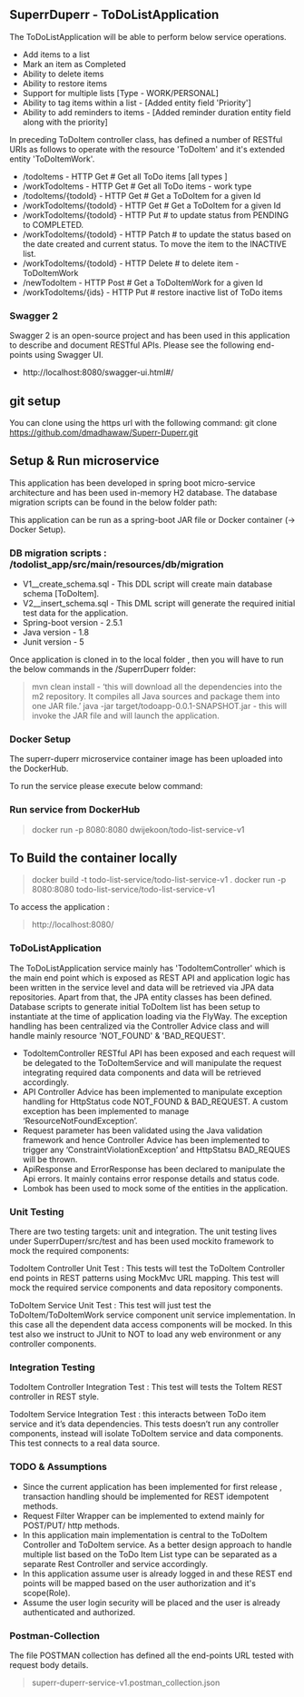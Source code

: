## SuperrDuperr - ToDoListApplication

The ToDoListApplication will be able to perform below service operations.

- Add items to a list
- Mark an item as Completed
- Ability to delete items
- Ability to restore items
- Support for multiple lists [Type - WORK/PERSONAL]
- Ability to tag items within a list - [Added entity field 'Priority']
- Ability to add reminders to items - [Added reminder duration entity field along with the priority]

In preceding ToDoItem controller class, has defined a number of RESTful URIs as follows to operate with the resource 'ToDoItem' and it's extended entity 'ToDoItemWork'.

- /todoItems 				- HTTP Get # Get all ToDo items [all types ]
- /workTodoItems 			- HTTP Get # Get all ToDo items - work type
- /todoItems/{todoId} 		- HTTP Get # Get a ToDoItem for a given Id
- /workTodoItems/{todoId} 	- HTTP Get # Get a ToDoItem for a given Id
- /workTodoItems/{todoId} 	- HTTP Put # to update status from PENDING to COMPLETED.
- /workTodoItems/{todoId} 	- HTTP Patch # to update the status based on the date created and current status. To move the item to the INACTIVE list.
- /workTodoItems/{todoId} 	- HTTP Delete # to delete item - ToDoItemWork
- /newTodoItem 				- HTTP Post # Get a ToDoItemWork for a given Id
- /workTodoItems/{ids} 		- HTTP Put # restore inactive list of ToDo items

### Swagger 2

Swagger 2 is an open-source project and has been used in this application to describe and document RESTful APIs.
Please see the following end-points using Swagger UI.

- http://localhost:8080/swagger-ui.html#/

## git setup

You can clone using the https url with the following command:
    git clone https://github.com/dmadhawaw/Superr-Duperr.git
    
## Setup & Run microservice

This application has been developed  in spring boot micro-service architecture and has been used in-memory H2 database. The database migration scripts can be found in the below folder path:

This application can be run  as a spring-boot JAR file or Docker container (-> Docker Setup).

### DB migration scripts : /todolist_app/src/main/resources/db/migration

- V1__create_schema.sql - This DDL script will create main database schema [ToDoItem].
- V2__insert_schema.sql - This DML script will generate the required initial test data for the application.
- Spring-boot version - 2.5.1
- Java version - 1.8
- Junit version - 5

Once application is cloned in to the local folder , then you will have to run the below commands in the /SuperrDuperr folder:

> mvn clean install - ‘this will download all the dependencies into the m2 repository. It compiles all Java sources and package them into one JAR file.’
> java -jar target/todoapp-0.0.1-SNAPSHOT.jar - this will invoke the JAR file and will launch the application.

### Docker Setup

The superr-duperr microservice container image has been uploaded into the DockerHub.

To run the service please execute below command:

### Run service from DockerHub
> docker run -p 8080:8080 dwijekoon/todo-list-service-v1


## To Build the container locally 
> docker build -t todo-list-service/todo-list-service-v1 .
> docker run -p 8080:8080 todo-list-service/todo-list-service-v1

To access the application : 
> http://localhost:8080/


### ToDoListApplication

The ToDoListApplication service mainly has 'TodoItemController' which is the main end point which is exposed as REST API and application logic has been written in the service level and data will be retrieved via JPA data repositories. Apart from that, the JPA entity classes has been defined. Database scripts to generate initial ToDoItem list has been setup to instantiate at the time of application loading via the FlyWay. The exception handling has been centralized via the Controller Advice class and will handle mainly resource 'NOT_FOUND' & 'BAD_REQUEST'.

- TodoItemController RESTful API has been exposed and each request will be delegated to the ToDoItemService and will manipulate the request integrating required data components and data will be retrieved accordingly.
- API Controller Advice has been implemented to manipulate exception handling for HttpStatus code NOT_FOUND & BAD_REQUEST. A custom exception has been implemented to manage ‘ResourceNotFoundException’.
- Request parameter has been validated using the Java validation framework and hence Controller Advice has been implemented to trigger any ‘ConstraintViolationException’ and HttpStatsu BAD_REQUES will be thrown.
- ApiResponse and ErrorResponse has been declared to manipulate the Api errors. It mainly contains error response details and status code.
- Lombok has been used to mock some of the entities in the application.

### Unit Testing
There are two testing targets: unit and integration.
The unit testing lives under SuperrDuperr/src/test and has been used mockito framework to mock the required components:

TodoItem Controller Unit Test : 
This tests will test the ToDoItem Controller end points in REST patterns using MockMvc URL mapping. This test will mock the required service components and data repository components.

ToDoItem Service Unit Test : 
This test will just test the ToDoItem/ToDoItemWork service component unit service implementation. In this case all the dependent data access components will be mocked. In this test also we instruct to JUnit to NOT to load any web environment or any controller components.

### Integration Testing
TodoItem Controller Integration Test : This test will tests the ToItem REST controller in REST style.

TodoItem Service Integration Test : this interacts between ToDo item service and it’s data dependencies. This tests doesn’t run any controller components, instead will isolate ToDoItem service and data components. This test connects to a real data source.

### TODO & Assumptions
- Since the current application has been implemented for first release , transaction handling should be implemented for REST idempotent methods.
- Request Filter Wrapper can be implemented to extend mainly for POST/PUT/ http methods.
- In this application main implementation is central to the ToDoItem Controller and ToDoItem service. As a better design approach to handle multiple list based on the ToDo Item List type can be separated as a separate Rest Controller and service accordingly.
- In this application assume user is already logged in and these REST end points will be mapped based on the user authorization and it's scope(Role).
- Assume the user login security will be placed and the user is already authenticated and authorized.

### Postman-Collection
The file POSTMAN collection has defined all the end-points URL tested with request body details.
> superr-duperr-service-v1.postman_collection.json

